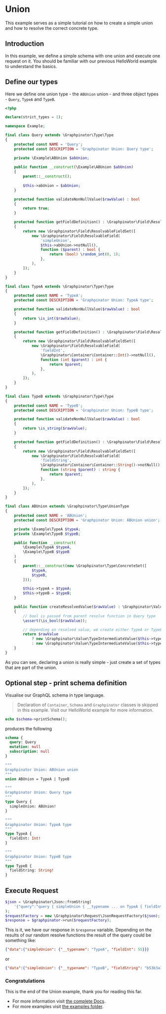 # Union

This example serves as a simple tutorial on how to create a simple union and how to resolve the correct concrete type.

## Introduction

In this example, we define a simple schema with one union and execute one request on it.
You should be familiar with our previous HelloWorld example to understand the basics.

## Define our types

Here we define one union type - the `ABUnion` union - and three object types - `Query`, `TypeA` and `TypeB`.

```php
<?php

declare(strict_types = 1);

namespace Example;

final class Query extends \Graphpinator\Type\Type
{
    protected const NAME = 'Query';
    protected const DESCRIPTION = 'Graphpinator Union: Query type';

    private \Example\ABUnion $abUnion;
    
    public function __construct(\Example\ABUnion $abUnion) 
    {
        parent::__construct();
    
        $this->abUnion = $abUnion;
    }

    protected function validateNonNullValue($rawValue) : bool
    {
        return true;
    }

    protected function getFieldDefinition() : \Graphpinator\Field\ResolvableFieldSet
    {
        return new \Graphpinator\Field\ResolvableFieldSet([
            new \Graphpinator\Field\ResolvableField(
                'simpleUnion',
                $this->abUnion->notNull(),
                function ($parent) : bool {
                    return (bool) \random_int(0, 1);
                },
            ),
        ]);
    }
}

final class TypeA extends \Graphpinator\Type\Type
{
    protected const NAME = 'TypeA';
    protected const DESCRIPTION = 'Graphpinator Union: TypeA type';

    protected function validateNonNullValue($rawValue) : bool
    {
        return \is_int($rawValue);
    }

    protected function getFieldDefinition() : \Graphpinator\Field\ResolvableFieldSet
    {
        return new \Graphpinator\Field\ResolvableFieldSet([
            new \Graphpinator\Field\ResolvableField(
                'fieldInt',
                \Graphpinator\Container\Container::Int()->notNull(),
                function (int $parent) : int {
                    return $parent;
                },
            ),
        ]);
    }
}

final class TypeB extends \Graphpinator\Type\Type
{
    protected const NAME = 'TypeB';
    protected const DESCRIPTION = 'Graphpinator Union: TypeB type';

    protected function validateNonNullValue($rawValue) : bool
    {
        return \is_string($rawValue);
    }

    protected function getFieldDefinition() : \Graphpinator\Field\ResolvableFieldSet
    {
        return new \Graphpinator\Field\ResolvableFieldSet([
            new \Graphpinator\Field\ResolvableField(
                'fieldString',
                \Graphpinator\Container\Container::String()->notNull(),
                function (string $parent) : string {
                    return $parent;
                },
            ),
        ]);
    }
}

final class ABUnion extends \Graphpinator\Type\UnionType
{
    protected const NAME = 'ABUnion';
    protected const DESCRIPTION = 'Graphpinator Union: ABUnion union';

    private \Example\TypeA $typeA;
    private \Example\TypeB $typeB;

    public function __construct(
        \Example\TypeA $typeA,
        \Example\TypeB $typeB
    )
    {
        parent::__construct(new \Graphpinator\Type\ConcreteSet([
            $typeA,
            $typeB,
        ]));

        $this->typeA = $typeA;
        $this->typeB = $typeB;
    }

    public function createResolvedValue($rawValue) : \Graphpinator\Value\TypeIntermediateValue
    {
        // bool is passed from parent resolve function in Query type
        \assert(\is_bool($rawValue));

        // depending on resolved value, we create either TypeA or TypeB
        return $rawValue
            ? new \Graphpinator\Value\TypeIntermediateValue($this->typeA, \random_int(0, 100))
            : new \Graphpinator\Value\TypeIntermediateValue($this->typeB, \md5(\random_int(0, 100)));
    }
}
```

As you can see, declaring a union is really simple - just create a set of types that are part of the union.

## Optional step - print schema definition

Visualise our GraphQL schema in type language.

> Declaration of `Container`, `Schema` and `Graphpinator` classes is skipped in this example. Visit our HelloWorld example for more information.

```php
echo $schema->printSchema();
```

produces the following

```graphql
schema {
  query: Query
  mutation: null
  subscription: null
}

"""
Graphpinator Union: ABUnion union
"""
union ABUnion = TypeA | TypeB

"""
Graphpinator Union: Query type
"""
type Query {
  simpleUnion: ABUnion!
}

"""
Graphpinator Union: TypeA type
"""
type TypeA {
  fieldInt: Int!
}

"""
Graphpinator Union: TypeB type
"""
type TypeB {
  fieldString: String!
}
```

## Execute Request

```php
$json = \Graphpinator\Json::fromString(
    '{"query":"query { simpleUnion { __typename ... on TypeA { fieldInt } ... on TypeB { fieldString } } }"}'
);
$requestFactory = new \Graphpinator\Request\JsonRequestFactory($json);
$response = $graphpinator->run($requestFactory);
```

This is it, we have our response in `$response` variable. Depending on the results of our random resolve functions the result of the query could be something like:

```json
{"data":{"simpleUnion": {"__typename": "TypeA", "fieldInt": 55}}}
```

or

```json
{"data":{"simpleUnion": {"__typename": "TypeB", "fieldString": "b53b3a3d6ab90ce0268229151c9bde11"}}}
```

### Congratulations

This is the end of the Union example, thank you for reading this far.
 
- For more information visit [the complete Docs](https://github.com/infinityloop-dev/graphpinator/blob/master/docs/README.md).
- For more examples visit [the examples folder](https://github.com/infinityloop-dev/graphpinator/blob/master/docs/examples).

